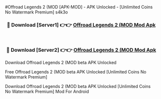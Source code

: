 #Offroad Legends 2 (MOD [APK-MOD] - APK Unlocked - [Unlimited Coins No Watermark Premium] s4k3o



<div align="center">

<h3>🔴 Download [Server1] 👉👉 <a href="https://momento.my/?title=Offroad_Legends_2_(MOD">Offroad Legends 2 (MOD Mod Apk</a></h3><br>

<h3>🔴 Download [Server2] 👉👉 <a href="https://momento.my/?title=Offroad_Legends_2_(MOD">Offroad Legends 2 (MOD Mod Apk</a></h3>
</div>



Download Offroad Legends 2 (MOD beta APK Unlocked

Free Offroad Legends 2 (MOD beta APK Unlocked [Unlimited Coins No Watermark Premium]

Download Offroad Legends 2 (MOD beta APK Unlocked [Unlimited Coins No Watermark Premium] Mod For Android
